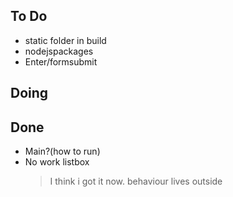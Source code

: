 ## To Do

- static folder in build
- nodejspackages
- Enter/formsubmit

## Doing


## Done

- Main?(how to run)
- No work listbox
    > I think i got it now. behaviour lives outside
